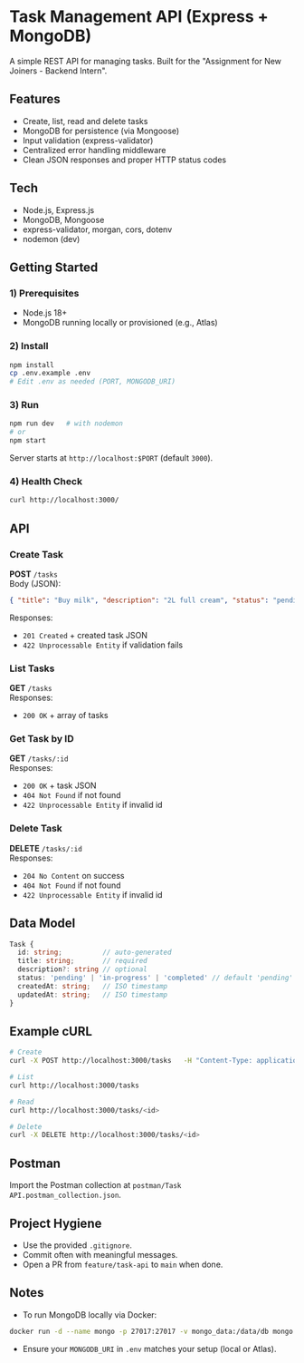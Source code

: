 # Task Management API (Express + MongoDB)

A simple REST API for managing tasks. Built for the "Assignment for New Joiners - Backend Intern".

## Features
- Create, list, read and delete tasks
- MongoDB for persistence (via Mongoose)
- Input validation (express-validator)
- Centralized error handling middleware
- Clean JSON responses and proper HTTP status codes

## Tech
- Node.js, Express.js
- MongoDB, Mongoose
- express-validator, morgan, cors, dotenv
- nodemon (dev)

## Getting Started

### 1) Prerequisites
- Node.js 18+
- MongoDB running locally or provisioned (e.g., Atlas)

### 2) Install
```bash
npm install
cp .env.example .env
# Edit .env as needed (PORT, MONGODB_URI)
```

### 3) Run
```bash
npm run dev   # with nodemon
# or
npm start
```

Server starts at `http://localhost:$PORT` (default `3000`).

### 4) Health Check
```bash
curl http://localhost:3000/
```

## API

### Create Task
**POST** `/tasks`  
Body (JSON):
```json
{ "title": "Buy milk", "description": "2L full cream", "status": "pending" }
```
Responses:
- `201 Created` + created task JSON
- `422 Unprocessable Entity` if validation fails

### List Tasks
**GET** `/tasks`  
Responses:
- `200 OK` + array of tasks

### Get Task by ID
**GET** `/tasks/:id`  
Responses:
- `200 OK` + task JSON
- `404 Not Found` if not found
- `422 Unprocessable Entity` if invalid id

### Delete Task
**DELETE** `/tasks/:id`  
Responses:
- `204 No Content` on success
- `404 Not Found` if not found
- `422 Unprocessable Entity` if invalid id

## Data Model
```ts
Task {
  id: string;          // auto-generated
  title: string;       // required
  description?: string // optional
  status: 'pending' | 'in-progress' | 'completed' // default 'pending'
  createdAt: string;   // ISO timestamp
  updatedAt: string;   // ISO timestamp
}
```

## Example cURL

```bash
# Create
curl -X POST http://localhost:3000/tasks   -H "Content-Type: application/json"   -d '{"title":"Buy milk","description":"2L full cream"}'

# List
curl http://localhost:3000/tasks

# Read
curl http://localhost:3000/tasks/<id>

# Delete
curl -X DELETE http://localhost:3000/tasks/<id>
```

## Postman
Import the Postman collection at `postman/Task API.postman_collection.json`.

## Project Hygiene
- Use the provided `.gitignore`.
- Commit often with meaningful messages.
- Open a PR from `feature/task-api` to `main` when done.

## Notes
- To run MongoDB locally via Docker:
```bash
docker run -d --name mongo -p 27017:27017 -v mongo_data:/data/db mongo:7
```
- Ensure your `MONGODB_URI` in `.env` matches your setup (local or Atlas).